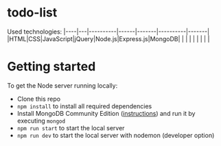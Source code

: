 # todo-list
 Used technologies:
|----|---|----------|------|-------|----------|-------|
|HTML|CSS|JavaScript|jQuery|Node.js|Express.js|MongoDB|
|    |   |          |      |       |          |       |

# Getting started

To get the Node server running locally:

- Clone this repo
- `npm install` to install all required dependencies
- Install MongoDB Community Edition ([instructions](https://docs.mongodb.com/manual/installation/#tutorials)) and run it by executing `mongod`
- `npm run start` to start the local server
- `npm run dev` to start the local server with nodemon (developer option) 
